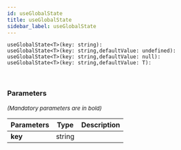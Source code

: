 ```yaml
---
id: useGlobalState
title: useGlobalState
sidebar_label: useGlobalState
---
```


```tsx
useGlobalState<T>(key: string): 
useGlobalState<T>(key: string,defaultValue: undefined): 
useGlobalState<T>(key: string,defaultValue: null): 
useGlobalState<T>(key: string,defaultValue: T): 
```
<br/>



### Parameters

<font size="2"><i>(Mandatory parameters are in bold)</i></font>

| Parameters | Type | Description |
| --------- | ---- | ----------- |
| **key** | string |  |
